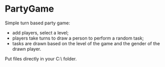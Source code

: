 # PartyGame

Simple turn based party game:
- add players, select a level;
- players take turns to draw a person to perform a random task;
- tasks are drawn based on the level of the game and the gender of the drawn player.

Put files directly in your C:\ folder.
